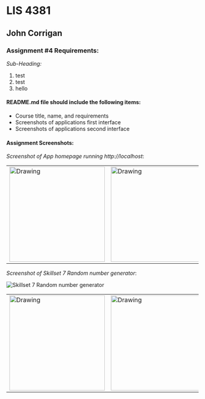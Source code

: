 # LIS 4381

## John Corrigan

### Assignment #4 Requirements:

*Sub-Heading:*

1. test
2. test
3. hello

#### README.md file should include the following items:

* Course title, name, and requirements
* Screenshots of applications first interface
* Screenshots of applications second interface


#### Assignment Screenshots:

*Screenshot of App homepage running http://localhost*:

<table><tr>
<td> <img src="img/app1.png" alt="Drawing" style="width: 250px;"/> </td>
<td> <img src="img/app2.png" alt="Drawing" style="width: 250px;"/> </td>
</tr></table>

*Screenshot of Skillset 7 Random number generator*:

![Skillset 7 Random number generator](img/ss7_screenshot.png)

<table><tr>
<td> <img src="img/ss8_screenshot.png" alt="Drawing" style="width: 250px;"/> </td>
<td> <img src="img/ss9_screenshot.png" alt="Drawing" style="width: 250px;"/> </td>
</tr></table>